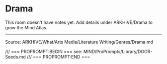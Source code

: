 # Drama

This room doesn't have notes yet. Add details under ARKHIVE/Drama to grow the Mind Atlas.

---
Source: ARKHIVE/What/Arts Media/Literature Writing/Genres/Drama.md

/// === PROPROMPT:BEGIN ===
see: MIND/ProPrompts/Library/DOOR-Seeds.md
/// === PROPROMPT:END ===
